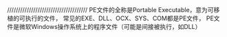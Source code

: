 /////////////////////////////////////
PE文件的全称是Portable Executable，意为可移植的可执行的文件，
常见的EXE、DLL、OCX、SYS、COM都是PE文件，
PE文件是微软Windows操作系统上的程序文件（可能是间接被执行，如DLL）
